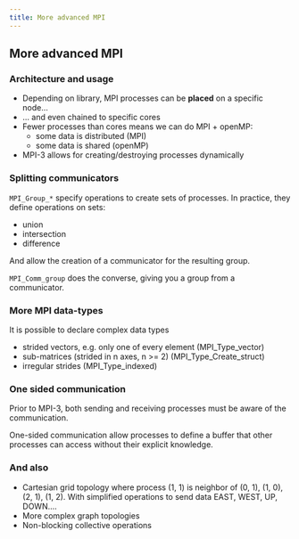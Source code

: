 ```yaml
---
title: More advanced MPI
---
```


## More advanced MPI

### Architecture and usage

* Depending on library, MPI processes can be **placed** on a specific node...
* ... and even chained to specific cores
* Fewer processes than cores means we can do MPI + openMP:
   - some data is distributed (MPI)
   - some data is shared (openMP)
* MPI-3 allows for creating/destroying processes dynamically


### Splitting communicators

``MPI_Group_*`` specify operations to create sets of processes.
In practice, they define operations on sets:

- union
- intersection
- difference

And allow the creation of a communicator for the resulting group.

`MPI_Comm_group` does the converse, giving you a group from a communicator.


### More MPI data-types

It is possible to declare complex data types

- strided vectors, e.g. only one of every element (MPI_Type_vector)
- sub-matrices (strided in n axes, n >= 2) (MPI_Type_Create_struct)
- irregular strides (MPI_Type_indexed)


### One sided communication

Prior to MPI-3, both sending and receiving processes must be aware of the
communication.

One-sided communication allow processes to define a buffer that other processes
can access without their explicit knowledge.


### And also

- Cartesian grid topology where process (1, 1) is neighbor
  of (0, 1), (1, 0), (2, 1), (1, 2). With simplified operations to send data
  EAST, WEST, UP, DOWN....
- More complex graph topologies
- Non-blocking collective operations
